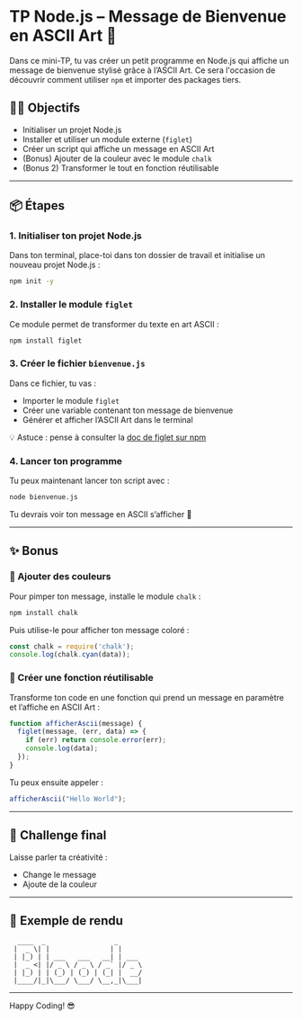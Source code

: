 # TP Node.js – Message de Bienvenue en ASCII Art 🎨

Dans ce mini-TP, tu vas créer un petit programme en Node.js qui affiche un message de bienvenue stylisé grâce à l’ASCII Art. Ce sera l'occasion de découvrir comment utiliser `npm` et importer des packages tiers.

## 🧑‍💻 Objectifs

- Initialiser un projet Node.js
- Installer et utiliser un module externe (`figlet`)
- Créer un script qui affiche un message en ASCII Art
- (Bonus) Ajouter de la couleur avec le module `chalk`
- (Bonus 2) Transformer le tout en fonction réutilisable

---

## 📦 Étapes

### 1. Initialiser ton projet Node.js

Dans ton terminal, place-toi dans ton dossier de travail et initialise un nouveau projet Node.js :

```bash
npm init -y
```

### 2. Installer le module `figlet`

Ce module permet de transformer du texte en art ASCII :

```bash
npm install figlet
```

### 3. Créer le fichier `bienvenue.js`

Dans ce fichier, tu vas :

- Importer le module `figlet`
- Créer une variable contenant ton message de bienvenue
- Générer et afficher l’ASCII Art dans le terminal

💡 Astuce : pense à consulter la [doc de figlet sur npm](https://www.npmjs.com/package/figlet)

### 4. Lancer ton programme

Tu peux maintenant lancer ton script avec :

```bash
node bienvenue.js
```

Tu devrais voir ton message en ASCII s’afficher 🎉

---

## ✨ Bonus

### 🎨 Ajouter des couleurs

Pour pimper ton message, installe le module `chalk` :

```bash
npm install chalk
```

Puis utilise-le pour afficher ton message coloré :

```js
const chalk = require('chalk');
console.log(chalk.cyan(data));
```

### 🔁 Créer une fonction réutilisable

Transforme ton code en une fonction qui prend un message en paramètre et l’affiche en ASCII Art :

```js
function afficherAscii(message) {
  figlet(message, (err, data) => {
    if (err) return console.error(err);
    console.log(data);
  });
}
```

Tu peux ensuite appeler :

```js
afficherAscii("Hello World");
```

---

## 🚀 Challenge final

Laisse parler ta créativité :
- Change le message
- Ajoute de la couleur

---

## 🧪 Exemple de rendu

```
  ____  _                 _                     
 |  _ \| |               | |                    
 | |_) | | ___   ___   __| | ___                
 |  _ <| |/ _ \ / _ \ / _` |/ _ \               
 | |_) | | (_) | (_) | (_| |  __/               
 |____/|_|\___/ \___/ \__,_|\___|               
```

---

Happy Coding! 😎

